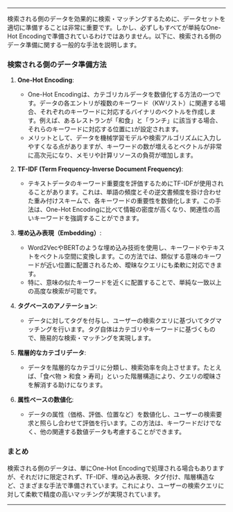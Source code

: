 

---

検索される側のデータを効果的に検索・マッチングするために、データセットを適切に準備することは非常に重要です。しかし、必ずしもすべてが単純なOne-Hot Encodingで準備されているわけではありません。以下に、検索される側のデータ準備に関する一般的な手法を説明します。

### 検索される側のデータ準備方法

1. **One-Hot Encoding**:
   - One-Hot Encodingは、カテゴリカルデータを数値化する方法の一つです。データの各エントリが複数のキーワード（KWリスト）に関連する場合、それぞれのキーワードに対応するバイナリのベクトルを作成します。例えば、あるレストランが「和食」と「ランチ」に該当する場合、それらのキーワードに対応する位置に`1`が設定されます。
   - メリットとして、データを機械学習モデルや検索アルゴリズムに入力しやすくなる点がありますが、キーワードの数が増えるとベクトルが非常に高次元になり、メモリや計算リソースの負荷が増加します。

2. **TF-IDF (Term Frequency-Inverse Document Frequency)**:
   - テキストデータのキーワード重要度を評価するためにTF-IDFが使用されることがあります。これは、単語の頻度とその逆文書頻度を掛け合わせた重み付けスキームで、各キーワードの重要性を数値化します。この手法は、One-Hot Encodingに比べて情報の密度が高くなり、関連性の高いキーワードを強調することができます。

3. **埋め込み表現（Embedding）**:
   - Word2VecやBERTのような埋め込み技術を使用し、キーワードやテキストをベクトル空間に変換します。この方法では、類似する意味のキーワードが近い位置に配置されるため、曖昧なクエリにも柔軟に対応できます。
   - 特に、意味の似たキーワードを近くに配置することで、単純な一致以上の高度な検索が可能です。

4. **タグベースのアノテーション**:
   - データに対してタグを付与し、ユーザーの検索クエリに基づいてタグマッチングを行います。タグ自体はカテゴリやキーワードに基づくもので、簡易的な検索・マッチングを実現します。

5. **階層的なカテゴリデータ**:
   - データを階層的なカテゴリに分類し、検索効率を向上させます。たとえば、「食べ物 > 和食 > 寿司」といった階層構造により、クエリの曖昧さを解消する助けになります。

6. **属性ベースの数値化**:
   - データの属性（価格、評価、位置など）を数値化し、ユーザーの検索要求と照らし合わせて評価を行います。この方法は、キーワードだけでなく、他の関連する数値データも考慮することができます。

### まとめ

検索される側のデータは、単にOne-Hot Encodingで処理される場合もありますが、それだけに限定されず、TF-IDF、埋め込み表現、タグ付け、階層構造など、さまざまな手法で準備されています。これにより、ユーザーの検索クエリに対して柔軟で精度の高いマッチングが実現されています。

---

